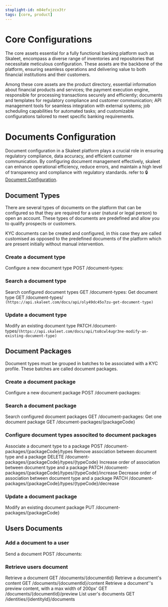 ```yaml
---
stoplight-id: m84efxjzcx3tr
tags: [core, product]
---
```


# Core Configurations

The core assets essential for a fully functional banking platform such as Skaleet, encompass a diverse range of inventories and repositories that necessitate meticulous configuration. These assets are the backbone of the platform, ensuring seamless operations and delivering value to both financial institutions and their customers. 

Among these core assets are the product directory, essential information about financial products and services; the payment execution engine, responsible for processing transactions securely and efficiently; documents and templates for regulatory compliance and customer communication; API management tools for seamless integration with external systems; job scheduling capabilities for automated tasks; and customizable configurations tailored to meet specific banking requirements. 

# Documents Configuration
Document configuration in a Skaleet platform plays a crucial role in ensuring regulatory compliance, data accuracy, and efficient customer communication. By configuring document management effectively, skaleet can enhance operational efficiency, reduce errors, and maintain a high level of transparency and compliance with regulatory standards.
refer to 🔒[Document Configuration](https://tagpay.atlassian.net/wiki/spaces/BAB/pages/3046408530/Document+Configuration#Introduction-to-Document-Configuration).

## Document Types
There are several types of documents on the platform that can be configured so that they are required for a user (natural or legal person) to open an account. These types of documents are predefined and allow you to qualify prospects or customers.

KYC documents can be created and configured, in this case they are called customised as opposed to the predefined documents of the platform which are present initially without manual intervention.
### Create a document type
Configure a new document type	POST	/document-types:
### Search a document type
Search configured document types	GET	/document-types:
Get document type	GET	/document-types/ `(https://api.skaleet.com/docs/api/oly49dc45o7zu-get-document-type)`
### Update a document type
Modify an existing document type	PATCH	/document-types/`(https://api.skaleet.com/docs/api/to8cwl4ugr3ne-modify-an-existing-document-type)`

## Document Packages
Document types must be grouped in batches to be associated with a KYC profile. These batches are called document packages.

### Create a document package
Configure a new document package	POST	/document-packages:
### Search a document package
Search configured document packages	GET	/document-packages:
Get one document package	GET	/document-packages/{packageCode}
### Configure document types associted to document packages
Associate a document type to a package	POST	/document-packages/{packageCode}/types
Remove association between document type and a package	DELETE	/document-packages/{packageCode}/types/{typeCode}
Increase order of association between document type and a package	PATCH	/document-packages/{packageCode}/types/{typeCode}/increase
Decrease order of association between document type and a package	PATCH	/document-packages/{packageCode}/types/{typeCode}/decrease
### Update a document package
Modify an existing document package	PUT	/document-packages/{packageCode}

## Users Documents

### Add a document to a user
Send a document	POST	/documents:
### Retrieve users document
Retrieve a document	GET	/documents/{documentId}
Retrieve a document's content	GET	/documents/{documentId}/content
Retrieve a document''s preview content, with a max width of 200px'	GET	/documents/{documentId}/preview
List user's documents	GET	/identities/{identityId}/documents
